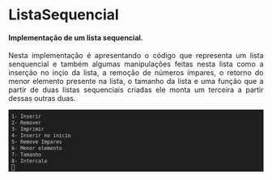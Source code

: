 # ListaSequencial
<h4>Implementação de um lista sequencial.</h4>

<p style="text-align:justify">Nesta implementação é apresentando o código que representa um lista senquencial e também algumas manipulações feitas nesta lista como a inserção no inçio da lista, a remoção de números ímpares, o retorno do menor elemento presente na lista, o tamanho da lista e uma função que a partir de duas listas sequenciais criadas ele monta um terceira a partir dessas outras duas.</p>

![screenshot](https://github.com/lucasnamac/ListaSequencial/blob/main/data/scrennshot/menu.png)





